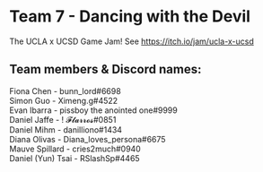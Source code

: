 # Team 7 - Dancing with the Devil
The UCLA x UCSD Game Jam! See https://itch.io/jam/ucla-x-ucsd

## Team members & Discord names:
Fiona Chen - bunn_lord#6698  
Simon Guo - Ximeng.g#4522  
Evan Ibarra - pissboy the anointed one#9999  
Daniel Jaffe - ! 𝓕𝓵𝓪𝓻𝓻𝓸𝓼#0851  
Daniel Mihm - danilliono#1434  
Diana Olivas - Diana_loves_persona#6675  
Mauve Spillard - cries2much#0940  
Daniel (Yun) Tsai - RSlashSp#4465  
